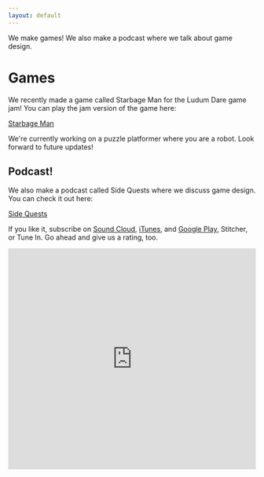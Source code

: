 ```yaml
---
layout: default
---
```


We make games!  We also make a podcast where we talk about game design.

# [](#header-1)Games
We recently made a game called Starbage Man for the Ludum Dare game jam!  You can play the jam version of the game here:

[Starbage Man](http://www.partsandcrafts.org/starbageman/)

We're currently working on a puzzle platformer where you are a robot.  Look forward to future updates!

## [](#header-2)Podcast!

We also make a podcast called Side Quests where we discuss game design.  You can check it out here:

[Side Quests](http://sidequestspodcast.com/)

If you like it, subscribe on [Sound Cloud](https://soundcloud.com/user-433639808/sets), [iTunes](https://itunes.apple.com/us/podcast/sidequests/id1273000966?mt=2), and [Google Play](https://play.google.com/music/listen?u=0#/ps/Ifjxoqufwcrxwceaxdtjrnvhoaq), Stitcher, or Tune In.  Go ahead and give us a rating, too.

<iframe width="100%" height="450" scrolling="no" frameborder="no" allow="autoplay" src="https://w.soundcloud.com/player/?url=https%3A//api.soundcloud.com/playlists/430634813&amp;color=%23ff5500&amp;auto_play=false&amp;hide_related=false&amp;show_comments=true&amp;show_user=true&amp;show_reposts=false&amp;show_teaser=true"></iframe>

